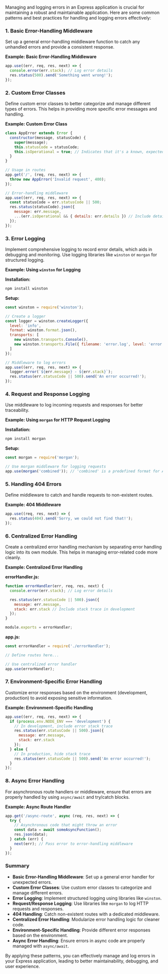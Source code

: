 Managing and logging errors in an Express application is crucial for maintaining a robust and maintainable application. Here are some common patterns and best practices for handling and logging errors effectively:

### 1. **Basic Error-Handling Middleware**

Set up a general error-handling middleware function to catch any unhandled errors and provide a consistent response.

**Example: Basic Error-Handling Middleware**

```javascript
app.use((err, req, res, next) => {
  console.error(err.stack); // Log error details
  res.status(500).send('Something went wrong!');
});
```

### 2. **Custom Error Classes**

Define custom error classes to better categorize and manage different types of errors. This helps in providing more specific error messages and handling.

**Example: Custom Error Class**

```javascript
class AppError extends Error {
  constructor(message, statusCode) {
    super(message);
    this.statusCode = statusCode;
    this.isOperational = true; // Indicates that it's a known, expected error
  }
}

// Usage in routes
app.get('/', (req, res, next) => {
  throw new AppError('Invalid request', 400);
});

// Error-handling middleware
app.use((err, req, res, next) => {
  const statusCode = err.statusCode || 500;
  res.status(statusCode).json({
    message: err.message,
    ...(err.isOperational && { details: err.details }) // Include details for operational errors
  });
});
```

### 3. **Error Logging**

Implement comprehensive logging to record error details, which aids in debugging and monitoring. Use logging libraries like `winston` or `morgan` for structured logging.

**Example: Using `winston` for Logging**

**Installation:**

```bash
npm install winston
```

**Setup:**

```javascript
const winston = require('winston');

// Create a logger
const logger = winston.createLogger({
  level: 'info',
  format: winston.format.json(),
  transports: [
    new winston.transports.Console(),
    new winston.transports.File({ filename: 'error.log', level: 'error' })
  ]
});

// Middleware to log errors
app.use((err, req, res, next) => {
  logger.error(`${err.message} - ${err.stack}`);
  res.status(err.statusCode || 500).send('An error occurred!');
});
```

### 4. **Request and Response Logging**

Use middleware to log incoming requests and responses for better traceability.

**Example: Using `morgan` for HTTP Request Logging**

**Installation:**

```bash
npm install morgan
```

**Setup:**

```javascript
const morgan = require('morgan');

// Use morgan middleware for logging requests
app.use(morgan('combined')); // 'combined' is a predefined format for Apache-style logs
```

### 5. **Handling 404 Errors**

Define middleware to catch and handle requests to non-existent routes.

**Example: 404 Middleware**

```javascript
app.use((req, res, next) => {
  res.status(404).send('Sorry, we could not find that!');
});
```

### 6. **Centralized Error Handling**

Create a centralized error handling mechanism by separating error handling logic into its own module. This helps in managing error-related code more cleanly.

**Example: Centralized Error Handling**

**errorHandler.js:**

```javascript
function errorHandler(err, req, res, next) {
  console.error(err.stack); // Log error details

  res.status(err.statusCode || 500).json({
    message: err.message,
    stack: err.stack // Include stack trace in development
  });
}

module.exports = errorHandler;
```

**app.js:**

```javascript
const errorHandler = require('./errorHandler');

// Define routes here...

// Use centralized error handler
app.use(errorHandler);
```

### 7. **Environment-Specific Error Handling**

Customize error responses based on the environment (development, production) to avoid exposing sensitive information.

**Example: Environment-Specific Handling**

```javascript
app.use((err, req, res, next) => {
  if (process.env.NODE_ENV === 'development') {
    // In development, include error stack trace
    res.status(err.statusCode || 500).json({
      message: err.message,
      stack: err.stack
    });
  } else {
    // In production, hide stack trace
    res.status(err.statusCode || 500).send('An error occurred!');
  }
});
```

### 8. **Async Error Handling**

For asynchronous route handlers or middleware, ensure that errors are properly handled by using `async/await` and try/catch blocks.

**Example: Async Route Handler**

```javascript
app.get('/async-route', async (req, res, next) => {
  try {
    // Asynchronous code that might throw an error
    const data = await someAsyncFunction();
    res.json(data);
  } catch (err) {
    next(err); // Pass error to error-handling middleware
  }
});
```

### Summary

- **Basic Error-Handling Middleware**: Set up a general error handler for unexpected errors.
- **Custom Error Classes**: Use custom error classes to categorize and manage different errors.
- **Error Logging**: Implement structured logging using libraries like `winston`.
- **Request/Response Logging**: Use libraries like `morgan` to log HTTP requests and responses.
- **404 Handling**: Catch non-existent routes with a dedicated middleware.
- **Centralized Error Handling**: Modularize error handling logic for cleaner code.
- **Environment-Specific Handling**: Provide different error responses based on the environment.
- **Async Error Handling**: Ensure errors in async code are properly managed with `async/await`.

By applying these patterns, you can effectively manage and log errors in your Express application, leading to better maintainability, debugging, and user experience.